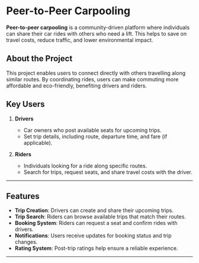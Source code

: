 # Peer-to-Peer Carpooling

**Peer-to-peer carpooling** is a community-driven platform where individuals can share their car rides with others who need a lift. This helps to save on travel costs, reduce traffic, and lower environmental impact.

## About the Project

This project enables users to connect directly with others travelling along similar routes. By coordinating rides, users can make commuting more affordable and eco-friendly, benefiting drivers and riders.

## Key Users

1. **Drivers**  
   - Car owners who post available seats for upcoming trips.
   - Set trip details, including route, departure time, and fare (if applicable).

2. **Riders**  
   - Individuals looking for a ride along specific routes.
   - Search for trips, request seats, and share travel costs with the driver.

---

## Features

- **Trip Creation**: Drivers can create and share their upcoming trips.
- **Trip Search**: Riders can browse available trips that match their routes.
- **Booking System**: Riders can request a seat and confirm rides with drivers.
- **Notifications**: Users receive updates for booking status and trip changes.
- **Rating System**: Post-trip ratings help ensure a reliable experience.

---
